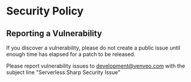 # Security Policy

## Reporting a Vulnerability

If you discover a vulnerability, please do not create a public issue until enough time has elapsed for a patch to be released.

Please report vulnerability issues to development@venveo.com with the subject line "Serverless Sharp Security Issue"
